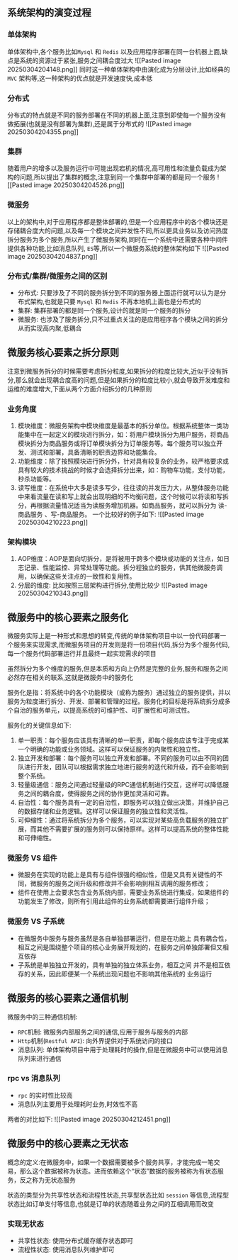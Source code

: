 ## 系统架构的演变过程
### 单体架构
单体架构中,各个服务比如`Mysql` 和 `Redis` 以及应用程序部署在同一台机器上面,缺点是系统的资源过于紧张,服务之间耦合度过大
![[Pasted image 20250304204148.png]]
同时这一种单体架构中由演化成为分层设计,比如经典的 `MVC` 架构等,这一种架构的优点就是开发速度快,成本低
### 分布式
分布式的特点就是不同的服务部署在不同的机器上面,注意到即使每一个服务没有做拓展(也就是没有部署为集群),还是属于分布式的
![[Pasted image 20250304204355.png]]
### 集群
随着用户的增多以及服务运行中可能出现宕机的情况,高可用性和流量负载成为架构的问题,所以提出了集群的概念,注意到同一个集群中部署的都是同一个服务
![[Pasted image 20250304204526.png]]
### 微服务
以上的架构中,对于应用程序都是整体部署的,但是一个应用程序中的各个模块还是存储耦合度大的问题,以及每一个模块之间并发性不同,所以更具业务以及访问热度拆分服务为多个服务,所以产生了微服务架构,同时在一个系统中还需要各种中间件提供各种功能,比如消息队列, `ES`等,所以一个微服务系统的整体架构如下
![[Pasted image 20250304204837.png]]
### 分布式/集群/微服务之间的区别

- 分布式: 只要涉及了不同的服务拆分到不同的服务器上面运行就可以认为是分布式架构,也就是只要 `Mysql` 和 `Redis` 不再本地机上面也是分布式的
- 集群: 集群部署的都是同一个服务,设计的就是同一个服务的拆分
- 微服务: 也涉及了服务拆分,只不过重点关注的是应用程序各个模块之间的拆分从而实现高内聚,低耦合
## 微服务核心要素之拆分原则
注意到微服务拆分的时候需要考虑拆分粒度,如果拆分的粒度比较大,近似于没有拆分,那么就会出现耦合度高的问题,但是如果拆分的粒度比较小,就会导致开发难度和运维的难度增大,下面从两个方面介绍拆分的几种原则
### 业务角度
1. 模块维度：微服务架构中模块维度是最基本的拆分单位。根据系统整体一类功能集中在一起定义的模块进行拆分，如：将用户模块拆分为用户服务，将商品模块拆分为商品服务或将订单模块拆分为订单服务等。每个服务可以独立开发、测试和部署，具备清晰的职责边界和功能集合。
2. 功能维度：除了按照模块进行拆分外，针对具有较复杂的业务，较严格要求或具有较大的技术挑战的时候才会选择拆分出来，如：购物车功能，支付功能，秒杀功能等。
3. 读写维度：在系统中大多是读多写少，往往读的并发压力大，从整体服务功能中来看流量在读和写上就会出现明细的不均衡问题，这个时候可以将读和写拆分，再根据流量情况适当为读服务增加机器。如商品服务，就可以拆分为 读-商品服务 、写-商品服务。
一个比较好的例子如下:
![[Pasted image 20250304210223.png]]
### 架构模块
1. AOP维度：AOP是面向切拆分，是将被用于跨多个模块或功能的关注点，如日志记录、性能监控、异常处理等功能。拆分程独立的服务，供其他微服务调用，以确保这些关注点的一致性和复用性。
2. 分层的维度: 比如按照三层架构进行拆分,使用比较少
![[Pasted image 20250304210343.png]]
## 微服务中的核心要素之服务化
微服务实际上是一种形式和思想的转变,传统的单体架构项目中以一份代码部署一个服务来实现需求,而微服务项目的开发则是将一份项目代码,拆分为多个服务代码,每一个服务代码部署运行并且最终一起实现需求的项目

虽然拆分为多个维度的服务,但是本质和方向上仍然是完整的业务,服务和服务之间必然存在相关的联系,这就是微服务中的服务化

服务化是指：将系统中的各个功能模块（或称为服务）通过独立的服务提供，并以服务为粒度进行拆分、开发、部署和管理的过程。服务化的目标是将系统拆分成多个自治的服务单元，以提高系统的可维护性、可扩展性和可测试性。

服务化的关键信息如下:

1. 单一职责：每个服务应该具有清晰的单一职责，即每个服务应该专注于完成某一个明确的功能或业务领域。这样可以保证服务的内聚性和独立性。
2. 独立开发和部署：每个服务可以独立开发和部署。不同的服务可以由不同的团队进行开发，团队可以根据需求独立地进行服务的迭代和升级，而不会影响到整个系统。
3. 轻量级通信：服务之间通过轻量级的RPC通信机制进行交互，这样可以降低服务之间的耦合度，使得服务之间的协作更加灵活和可靠。
4. 自治性：每个服务具有一定的自治性，即服务可以独立做出决策，并维护自己的数据存储和业务逻辑。这样可以保证服务的独立性和灵活性。
5. 可伸缩性：通过将系统拆分为多个服务，可以实现对某些高负载服务的独立扩展，而其他不需要扩展的服务则可以保持原样。这样可以提高系统的整体性能和可伸缩性。

### 微服务 VS 组件
- 微服务在实现的功能上是具有与组件很强的相似性，但是又具有关键性的不同，微服务的服务之间升级和修改并不会影响到相互调用的服务修改；
- 组件在使用上会要求包含业务系统内部，需要业务系统进行集成，如果组件的功能发生了修改，则所有引用此组件的业务系统都需要进行组件升级；

### 微服务 VS 子系统

- 在微服务中服务与服务虽然是各自单独部署运行，但是在功能上 具有耦合性，相互之间是围绕整个项目的核心业务展开规划的，在服务之间单独部署但又相互依存
- 子系统是单独独立开发的，具有单独的独立体系业务，相互之间 并不是相互依存的关系，因此即便某一个系统出现问题也不影响其他系统的 业务运行

## 微服务的核心要素之通信机制
微服务中的三种通信机制:
- `RPC`机制: 微服务内部服务之间的通信,应用于服务与服务的内部
- `Http`机制(`Restful API`): 向外界提供对于系统访问的接口
- 消息队列: 单体架构项目中用于处理耗时的操作,但是在微服务中可以使用消息队列来进行通信

### rpc vs 消息队列
- `rpc` 的实时性比较高
- 消息队列主要用于处理耗时业务,时效性不高

两者的对比如下:
![[Pasted image 20250304212451.png]]
## 微服务中的核心要素之无状态
概念的定义:在微服务中，如果一个数据需要被多个服务共享，才能完成一笔交易，那么这个数据被称为状态。进而依赖这个“状态”数据的服务被称为有状态服务，反之称为无状态服务

状态的类型分为共享性状态和流程性状态,共享型状态比如 `session` 等信息,流程型状态比如订单支付等信息,也就是订单的状态随着业务之间的互相调用而改变

### 实现无状态
- 共享性状态: 使用分布式缓存缓存状态即可
- 流程性状态: 使用消息队列维护即可
